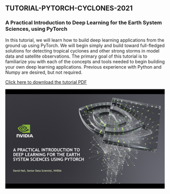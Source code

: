 ## TUTORIAL-PYTORCH-CYCLONES-2021

### A Practical Introduction to Deep Learning for the Earth System Sciences, using PyTorch

In this tutorial, we will learn how to build deep learning applications from the ground up using PyTorch. We will begin simply and build toward full-fledged solutions for detecting tropical cyclones and other strong storms in model data and satellite observations. The primary goal of this tutorial is to familiarize you with each of the concepts and tools needed to begin building your own deep learning applications. Previous experience with Python and Numpy are desired, but not required.

[Click here to download the tutorial PDF](https://drive.google.com/file/d/1E5gWTfudeY6pcKYftB9QxRLyXQVBmRc-/view?usp=sharing)

<a href="https://drive.google.com/file/d/1E5gWTfudeY6pcKYftB9QxRLyXQVBmRc-/view?usp=sharing">
<img src="Images/title_slide.jpg" alt="title slide" width="600"/>
</a>
